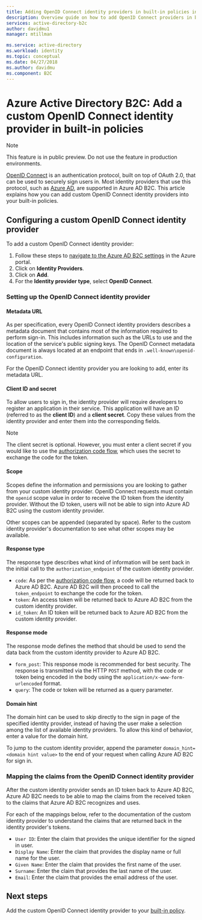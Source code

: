 ```yaml
---
title: Adding OpenID Connect identity providers in built-in policies in Azure Active Directory B2C | Microsoft Docs
description: Overview guide on how to add OpenID Connect providers in built-in policies within Azure AD B2C.
services: active-directory-b2c
author: davidmu1
manager: mtillman

ms.service: active-directory
ms.workload: identity
ms.topic: conceptual
ms.date: 04/27/2018
ms.author: davidmu
ms.component: B2C
---
```


# Azure Active Directory B2C: Add a custom OpenID Connect identity provider in built-in policies

>[!NOTE]
> This feature is in public preview. Do not use the feature in production environments.

[OpenID Connect](http://openid.net/specs/openid-connect-core-1_0.html) is an authentication protocol, built on top of OAuth 2.0, that can be used to securely sign users in. Most identity providers that use this protocol, such as [Azure AD](active-directory-b2c-setup-oidc-azure-active-directory.md), are supported in Azure AD B2C. This article explains how you can add custom OpenID Connect identity providers into your built-in policies.

## Configuring a custom OpenID Connect identity provider

To add a custom OpenID Connect identity provider:

1. Follow these steps to [navigate to the Azure AD B2C settings](active-directory-b2c-app-registration.md#navigate-to-b2c-settings) in the Azure portal.
1. Click on **Identity Providers**.
1. Click on **Add**.
1. For the **Identity provider type**, select **OpenID Connect**.

### Setting up the OpenID Connect identity provider

#### Metadata URL

As per specification, every OpenID Connect identity providers describes a metadata document that contains most of the information required to perform sign-in. This includes information such as the URLs to use and the location of the service's public signing keys. The OpenID Connect metadata document is always located at an endpoint that ends in `.well-known\openid-configuration`.

For the OpenID Connect identity provider you are looking to add, enter its metadata URL.

#### Client ID and secret

To allow users to sign in, the identity provider will require developers to register an application in their service. This application will have an ID (referred to as the **client ID**) and a **client secret**. Copy these values from the identity provider and enter them into the corresponding fields.

> [!NOTE]
> The client secret is optional. However, you must enter a client secret if you would like to use the [authorization code flow](http://openid.net/specs/openid-connect-core-1_0.html#CodeFlowAuth), which uses the secret to exchange the code for the token.

#### Scope

Scopes define the information and permissions you are looking to gather from your custom identity provider. OpenID Connect requests must contain the `openid` scope value in order to receive the ID token from the identity provider. Without the ID token, users will not be able to sign into Azure AD B2C using the custom identity provider.

Other scopes can be appended (separated by space). Refer to the custom identity provider's documentation to see what other scopes may be available.

#### Response type

The response type describes what kind of information will be sent back in the initial call to the `authorization_endpoint` of the custom identity provider. 

* `code`: As per the [authorization code flow](http://openid.net/specs/openid-connect-core-1_0.html#CodeFlowAuth), a code will be returned back to Azure AD B2C. Azure AD B2C will then proceed to call the `token_endpoint` to exchange the code for the token.
* `token`: An access token will be returned back to Azure AD B2C from the custom identity provider.
* `id_token`: An ID token will be returned back to Azure AD B2C from the custom identity provider.


#### Response mode

The response mode defines the method that should be used to send the data back from the custom identity provider to Azure AD B2C.

* `form_post`: This response mode is recommended for best security. The response is transmitted via the HTTP `POST` method, with the code or token being encoded in the body using the `application/x-www-form-urlencoded` format.
* `query`: The code or token will be returned as a query parameter.


#### Domain hint

The domain hint can be used to skip directly to the sign in page of the specified identity provider, instead of having the user make a selection among the list of available identity providers. To allow this kind of behavior, enter a value for the domain hint.

To jump to the custom identity provider, append the parameter `domain_hint=<domain hint value>` to the end of your request when calling Azure AD B2C for sign in.


### Mapping the claims from the OpenID Connect identity provider

After the custom identity provider sends an ID token back to Azure AD B2C, Azure AD B2C needs to be able to map the claims from the received token to the claims that Azure AD B2C recognizes and uses. 

For each of the mappings below, refer to the documentation of the custom identity provider to understand the claims that are returned back in the identity provider's tokens.

* `User ID`: Enter the claim that provides the unique identifier for the signed in user.
* `Display Name`: Enter the claim that provides the display name or full name for the user.
* `Given Name`: Enter the claim that provides the first name of the user.
* `Surname`: Enter the claim that provides the last name of the user.
* `Email`: Enter the claim that provides the email address of the user.

## Next steps

Add the custom OpenID Connect identity provider to your [built-in policy](active-directory-b2c-reference-policies.md).
